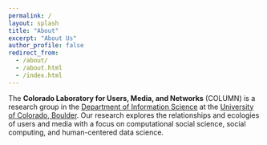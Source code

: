 ```yaml
---
permalink: /
layout: splash
title: "About"
excerpt: "About Us"
author_profile: false
redirect_from: 
  - /about/
  - /about.html
  - /index.html
---
```


The **Colorado Laboratory for Users, Media, and Networks** (COLUMN) is a research group in the [Department of Information Science](https://www.colorado.edu/cmci/infoscience) at the [University of Colorado, Boulder](https://www.colorado.edu). Our research explores the relationships and ecologies of users and media with a focus on computational social science, social computing, and human-centered data science.
